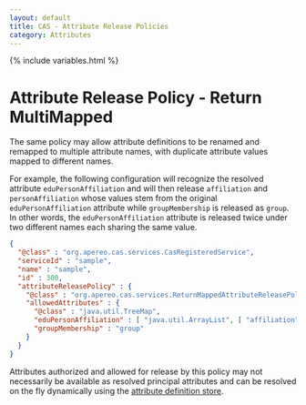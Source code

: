 ```yaml
---
layout: default
title: CAS - Attribute Release Policies
category: Attributes
---
```


{% include variables.html %}

# Attribute Release Policy - Return MultiMapped

The same policy may allow attribute definitions to be renamed and remapped to multiple attribute names,
with duplicate attribute values mapped to different names.

For example, the following configuration will recognize the resolved attribute `eduPersonAffiliation` and will then
release `affiliation` and `personAffiliation` whose values stem from the original `eduPersonAffiliation` attribute
while `groupMembership` is released as `group`. In other words, the `eduPersonAffiliation` attribute is
released twice under two different names each sharing the same value.

```json
{
  "@class" : "org.apereo.cas.services.CasRegisteredService",
  "serviceId" : "sample",
  "name" : "sample",
  "id" : 300,
  "attributeReleasePolicy" : {
    "@class" : "org.apereo.cas.services.ReturnMappedAttributeReleasePolicy",
    "allowedAttributes" : {
      "@class" : "java.util.TreeMap",
      "eduPersonAffiliation" : [ "java.util.ArrayList", [ "affiliation", "personAffiliation" ] ],
      "groupMembership" : "group"
    }
  }
}
```

Attributes authorized and allowed for release by this policy may not necessarily be available
as resolved principal attributes and can be resolved on the fly dynamically
using the [attribute definition store](Attribute-Definitions.html).
